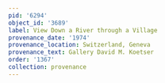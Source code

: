 ```yaml
---
pid: '6294'
object_id: '3689'
label: View Down a River through a Village
provenance_date: '1974'
provenance_location: Switzerland, Geneva
provenance_text: Gallery David M. Koetser
order: '1367'
collection: provenance
---
```

